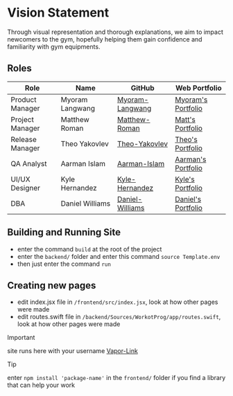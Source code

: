 # Vision Statement
Through visual representation and thorough explanations, we aim to impact newcomers to the gym, hopefully helping them gain confidence and familiarity with gym equipments.

## Roles
| Role            | Name            | GitHub                                            | Web Portfolio                                                                                                         |
|-----------------|-----------------|------------------------------------------------------------|-----------------------------------------------------------------------------------------------------------------------------------------|
| Product Manager | Myoram Langwang | [Myoram-Langwang](https://github.com/Myoram1)              | [Myoram's Portfolio](https://www.codermerlin.academy/users/myoram-langwang/Digital%20Portfolio/index.html)                                                                                
| Project Manager | Matthew Roman   | [Matthew-Roman](https://github.com/Matthew-Roman)          | [Matt's Portfolio](https://www.codermerlin.academy/users/matthew-roman/Digital%20Portfolio/index.html) |
| Release Manager | Theo Yakovlev   | [Theo-Yakovlev](https://github.com/theo-y-hky39)                               | [Theo's Portfolio](https://codermerlin.academy/users/fyodor-theodore-yakovlev/Digital%20Portfolio/index.html)                                                                                                      |
| QA Analyst      | Aarman Islam    | [Aarman-Islam]()                                | [Aarman's Portfolio](https://www.codermerlin.academy/users/aarman-islam/Digital%20Portfolio/index.html)                                                                                                     |
| UI/UX Designer  | Kyle Hernandez  | [Kyle-Hernandez](https://github.com/kylesdev91/kylesdev91.github.io)                              | [Kyle's Portfolio](https://www.codermerlin.academy/users/kyle-hernandez/Digital%20Portfolio/index.html)                                                                                                       |
| DBA             | Daniel Williams | [Daniel-Williams](https://github.com/DanielComputerScience)| [Daniel's Portfolio](https://www.codermerlin.academy/users/elijah-williams/Digital%20Portfolio/index.html)|

## Building and Running Site
- enter the command `build` at the root of the project
- enter the `backend/` folder and enter this command `source Template.env`
- then just enter the command `run`

## Creating new pages
- edit index.jsx file in `/frontend/src/index.jsx`, look at how other pages were made
- edit routes.swift file in `/backend/Sources/WorkotProg/app/routes.swift`, look at how other pages were made
 
>[!IMPORTANT]
>site runs here with your username [Vapor-Link](https://codermerlin.academy/vapor/user-name/)

>[!TIP]
>enter `npm install 'package-name'` in the `frontend/` folder if you find a library that can help your work





